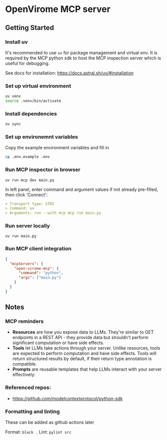 # OpenVirome MCP server

## Getting Started

### Install uv

It's recommended to use `uv` for package management and virtual env. It is required by the MCP python sdk to host the MCP inspection server which is useful for debugging.

See docs for installation: https://docs.astral.sh/uv/#installation

### Set up virtual environment

```bash
uv venv
source .venv/bin/activate
```

### Install dependencies

```bash
uv sync
```

### Set up environemnt variables

Copy the example environment variables and fill in

```bash
cp .env.example .env
```

### Run MCP inspector in browser

`uv run mcp dev main.py`

In left panel, enter command and argument values if not already pre-filled, then click 'Connect':

```md
> Transport type: STDI
> Command: uv
> Arguments: run --with mcp mcp run main.py
```

### Run server locally

`uv run main.py`

### Run MCP client integration

```json
{
  "mcpServers": {
    "open-virome-mcp": {
      "command": "python",
      "args": ["main.py"]
    }
  }
}
```

## Notes

### MCP reminders

- **Resources** are how you expose data to LLMs. They're similar to GET endpoints in a REST API - they provide data but shouldn't perform significant computation or have side effects.
- **Tools** let LLMs take actions through your server. Unlike resources, tools are expected to perform computation and have side effects. Tools will return structured results by default, if their return type annotation is compatible.
- **Prompts** are reusable templates that help LLMs interact with your server effectively:

### Referenced repos:

- https://github.com/modelcontextprotocol/python-sdk

### Formatting and linting

These can be added as github actions later

Format: `black .`
Lint: `pylint src`
